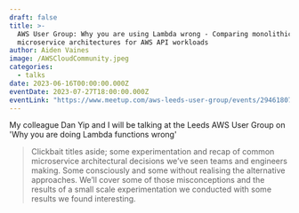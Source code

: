 ```yaml
---
draft: false
title: >-
  AWS User Group: Why you are using Lambda wrong - Comparing monolithic vs
  microservice architectures for AWS API workloads
author: Aiden Vaines
image: /AWSCloudCommunity.jpeg
categories:
  - talks
date: 2023-06-16T00:00:00.000Z
eventDate: 2023-07-27T18:00:00.000Z
eventLink: "https://www.meetup.com/aws-leeds-user-group/events/294618073/"
---
```


My colleague Dan Yip and I will be talking at the Leeds AWS User Group on 'Why you are doing Lambda functions wrong'

> Clickbait titles aside; some experimentation and recap of common microservice architectural decisions we’ve seen teams and engineers making. Some consciously and some without realising the alternative approaches.
> We’ll cover some of those misconceptions and the results of a small scale experimentation we conducted with some results we found interesting.


